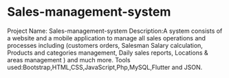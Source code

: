 # Sales-management-system
Project Name: Sales-management-system
Description:A system consists of a website and a mobile application to manage all sales operations and processes including (customers orders, Salesman Salary calculation, Products and categories management, Daily sales reports, 
Locations & areas management ) and much more.
Tools used:Bootstrap,HTML,CSS,JavaScript,Php,MySQL,Flutter and JSON.
